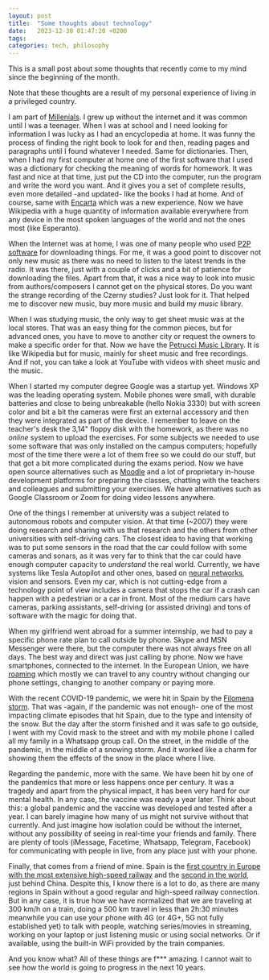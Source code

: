 ```yaml
---
layout: post
title:  "Some thoughts about technology"
date:   2023-12-30 01:47:20 +0200
tags: 
categories: tech, philosophy
---
```


This is a small post about some thoughts that recently come to my mind since the beginning of the month. 

Note that these thoughts are a result of my personal experience of living in a privileged country.

I am part of [Millenials](https://en.wikipedia.org/wiki/Millennials). I grew up without the internet and it was common until I was a teenager. When I was at school
and I need looking for information I was lucky as I had an encyclopedia at home. It was funny the process of finding the right book to look for and then, reading pages and
paragraphs until I found whatever I needed. Same for dictionaries. Then, when I had my first computer at home one of the first software that I used was a dictionary for checking
the meaning of words for homework. It was fast and nice at that time, just put the CD into the computer, run the program and write the word you want. And it gives you a set of complete results,
even more detailed -and updated- like the books I had at home. And of course, same with [Encarta](https://en.wikipedia.org/wiki/Encarta) which was a new experience. Now we have Wikipedia with a huge
quantity of information available everywhere from any device in the most spoken languages of the world and not the ones most (like Esperanto).

When the Internet was at home, I was one of many people who used [P2P software](https://en.wikipedia.org/wiki/Audiogalaxy) for downloading things. For me, it was a good point to discover not only new music as there was no need to listen to the latest trends in the radio. It was there, just with a couple of clicks and a bit of patience for downloading the files. Apart from that, it was a nice way to look into music from authors/composers I cannot get on the physical stores. Do you want the strange recording of the Czerny studies? Just look for it. That helped me to discover new music, buy more music and build my *music* library.

When I was studying music, the only way to get sheet music was at the local stores. That was an easy thing for the common pieces, but for advanced ones, you have to move to another city or request the owners to make a specific order for that. Now we have the [Petrucci Music Library](https://imslp.org/wiki/Main_Page). It is like Wikipedia but for music, mainly for sheet music and free recordings. And if not, you can take a look at YouTube with videos with sheet music and the music.

When I started my computer degree Google was a startup yet. Windows XP was the leading operating system. Mobile phones were small, with durable batteries and close to being unbreakable (hello Nokia 3330) but with screen color and bit a bit the cameras were first an external accessory and then they were integrated as part of the device. I remember to leave on the teacher's desk the 3,14" floppy disk with the homework, as there was no *online* system to upload the exercises. For some subjects we needed to use some software that was only installed on the campus computers; hopefully most of the time there were a lot of them free so we could do our stuff, but that got a bit more complicated during the exams period. Now we have open source alternatives such as [Moodle](https://moodle.org/) and a lot of proprietary in-house development platforms for preparing the classes, chatting with the teachers and colleagues and submitting your exercises. We have alternatives such as Google Classroom or Zoom for doing video lessons anywhere.

One of the things I remember at university was a subject related to autonomous robots and computer vision. At that time (~2007) they were doing research and sharing with us that research and the others from other universities with self-driving cars. The closest idea to having that working was to put some sensors in the road that the car could follow with some cameras and sonars, as it was very far to think that the car could have enough computer capacity to *understand* the real world. Currently, we have systems like Tesla Autopilot and other ones, based on [neural networks](https://builtin.com/transportation-tech/self-driving-cars), vision and sensors. Even my car, which is not cutting-edge from a technology point of view includes a camera that stops the car if a crash can happen with a pedestrian or a car in front. Most of the medium cars have cameras, parking assistants, self-driving (or assisted driving) and tons of software with the magic for doing that.

When my girlfriend went abroad for a summer internship, we had to pay a specific phone rate plan to call outside by phone. Skype and MSN Messenger were there, but the computer there was not always free on all days. The best way and direct was just calling by phone. Now we have smartphones, connected to the internet. In the European Union, we have [roaming](https://europa.eu/youreurope/citizens/consumers/internet-telecoms/mobile-roaming-costs/index_en.htm) which mostly we can travel to any country without changing our phone settings, changing to another company or paying more.

With the recent COVID-19 pandemic, we were hit in Spain by the [Filomena storm](https://en.wikipedia.org/wiki/Storm_Filomena). That was -again, if the pandemic was not enough- one of the most impacting climate episodes that hit Spain, due to the type and intensity of the snow. But the day after the storm finished and it was safe to go outside, I went with my Covid mask to the street and with my mobile phone I called all my family in a Whatsapp group call. On the street, in the middle of the pandemic, in the middle of a snowing storm. And it worked like a charm for showing them the effects of the snow in the place where I live. 

Regarding the pandemic, more with the same. We have been hit by one of the pandemics that more or less happens once per century. It was a tragedy and apart from the physical impact, it has been very hard for our mental health. In any case, the vaccine was ready a year later. Think about this: a global pandemic and the vaccine was developed and tested after a year. I can barely imagine how many of us might not survive without that currently. And just imagine how isolation could be without the internet, without any possibility of seeing in real-time your friends and family. There are plenty of tools (iMessage, Facetime, Whatsapp, Telegram, Facebook) for communicating with people in live, from any place just with your phone.

Finally, that comes from a friend of mine. Spain is the [first country in Europe with the most extensive high-speed railway](https://www.globalrailwayreview.com/news/147158/spanish-high-speed-rail/) and the [second in the world](https://edition.cnn.com/travel/article/spain-high-speed-rail-network/index.html), just behind China. Despite this, I know there is a lot to do, as there are many regions in Spain without a good regular and high-speed railway connection. But in any case, it is true how we have normalized that we are traveling at 300 km/h on a train, doing a 500 km travel in less than 2h:30 minutes meanwhile you can use your phone with 4G (or 4G+, 5G not fully established yet) to talk with people, watching series/movies in streaming, working on your laptop or just listening music or using social networks. Or if available, using the built-in WiFi provided by the train companies. 

And you know what? All of these things are f*** amazing. I cannot wait to see how the world is going to progress in the next 10 years.


